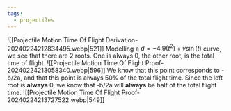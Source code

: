 ```yaml
---
tags:
  - projectiles
---
```

![[Projectile Motion Time Of Flight Derivation-20240224212834495.webp|521]]
Modelling a $d = -4.9(t^2)+v\sin(t)$ curve, we see that there are 2 roots. One is always 0, the other root, is the total time of flight.
![[Projectile Motion Time Of Flight Proof-20240224213058340.webp|596]]
We know that this point corresponds to -b/2a, and that this point is always 50% of the total flight time.
Since the left root is **always** 0, we know that -b/2a will **always** be half of the total flight time.
![[Projectile Motion Time Of Flight Proof-20240224213727522.webp|549]]